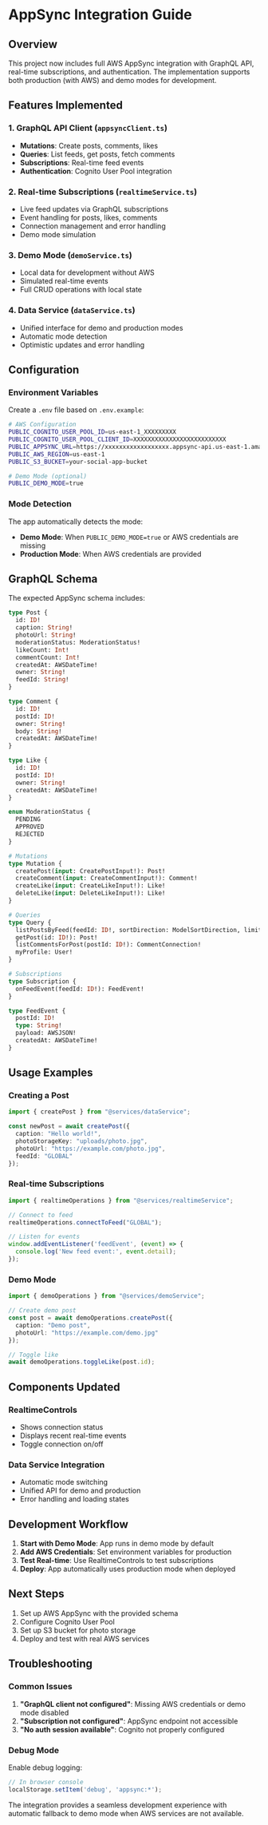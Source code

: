 # AppSync Integration Guide

## Overview

This project now includes full AWS AppSync integration with GraphQL API, real-time subscriptions, and authentication. The implementation supports both production (with AWS) and demo modes for development.

## Features Implemented

### 1. GraphQL API Client (`appsyncClient.ts`)
- **Mutations**: Create posts, comments, likes
- **Queries**: List feeds, get posts, fetch comments
- **Subscriptions**: Real-time feed events
- **Authentication**: Cognito User Pool integration

### 2. Real-time Subscriptions (`realtimeService.ts`)
- Live feed updates via GraphQL subscriptions
- Event handling for posts, likes, comments
- Connection management and error handling
- Demo mode simulation

### 3. Demo Mode (`demoService.ts`)
- Local data for development without AWS
- Simulated real-time events
- Full CRUD operations with local state

### 4. Data Service (`dataService.ts`)
- Unified interface for demo and production modes
- Automatic mode detection
- Optimistic updates and error handling

## Configuration

### Environment Variables

Create a `.env` file based on `.env.example`:

```bash
# AWS Configuration
PUBLIC_COGNITO_USER_POOL_ID=us-east-1_XXXXXXXXX
PUBLIC_COGNITO_USER_POOL_CLIENT_ID=XXXXXXXXXXXXXXXXXXXXXXXXXX
PUBLIC_APPSYNC_URL=https://xxxxxxxxxxxxxxxxxx.appsync-api.us-east-1.amazonaws.com/graphql
PUBLIC_AWS_REGION=us-east-1
PUBLIC_S3_BUCKET=your-social-app-bucket

# Demo Mode (optional)
PUBLIC_DEMO_MODE=true
```

### Mode Detection

The app automatically detects the mode:
- **Demo Mode**: When `PUBLIC_DEMO_MODE=true` or AWS credentials are missing
- **Production Mode**: When AWS credentials are provided

## GraphQL Schema

The expected AppSync schema includes:

```graphql
type Post {
  id: ID!
  caption: String!
  photoUrl: String!
  moderationStatus: ModerationStatus!
  likeCount: Int!
  commentCount: Int!
  createdAt: AWSDateTime!
  owner: String!
  feedId: String!
}

type Comment {
  id: ID!
  postId: ID!
  owner: String!
  body: String!
  createdAt: AWSDateTime!
}

type Like {
  id: ID!
  postId: ID!
  owner: String!
  createdAt: AWSDateTime!
}

enum ModerationStatus {
  PENDING
  APPROVED
  REJECTED
}

# Mutations
type Mutation {
  createPost(input: CreatePostInput!): Post!
  createComment(input: CreateCommentInput!): Comment!
  createLike(input: CreateLikeInput!): Like!
  deleteLike(input: DeleteLikeInput!): Like!
}

# Queries
type Query {
  listPostsByFeed(feedId: ID!, sortDirection: ModelSortDirection, limit: Int): PostConnection!
  getPost(id: ID!): Post!
  listCommentsForPost(postId: ID!): CommentConnection!
  myProfile: User!
}

# Subscriptions
type Subscription {
  onFeedEvent(feedId: ID!): FeedEvent!
}

type FeedEvent {
  postId: ID!
  type: String!
  payload: AWSJSON!
  createdAt: AWSDateTime!
}
```

## Usage Examples

### Creating a Post
```typescript
import { createPost } from "@services/dataService";

const newPost = await createPost({
  caption: "Hello world!",
  photoStorageKey: "uploads/photo.jpg",
  photoUrl: "https://example.com/photo.jpg",
  feedId: "GLOBAL"
});
```

### Real-time Subscriptions
```typescript
import { realtimeOperations } from "@services/realtimeService";

// Connect to feed
realtimeOperations.connectToFeed("GLOBAL");

// Listen for events
window.addEventListener('feedEvent', (event) => {
  console.log('New feed event:', event.detail);
});
```

### Demo Mode
```typescript
import { demoOperations } from "@services/demoService";

// Create demo post
const post = await demoOperations.createPost({
  caption: "Demo post",
  photoUrl: "https://example.com/demo.jpg"
});

// Toggle like
await demoOperations.toggleLike(post.id);
```

## Components Updated

### RealtimeControls
- Shows connection status
- Displays recent real-time events
- Toggle connection on/off

### Data Service Integration
- Automatic mode switching
- Unified API for demo and production
- Error handling and loading states

## Development Workflow

1. **Start with Demo Mode**: App runs in demo mode by default
2. **Add AWS Credentials**: Set environment variables for production
3. **Test Real-time**: Use RealtimeControls to test subscriptions
4. **Deploy**: App automatically uses production mode when deployed

## Next Steps

1. Set up AWS AppSync with the provided schema
2. Configure Cognito User Pool
3. Set up S3 bucket for photo storage
4. Deploy and test with real AWS services

## Troubleshooting

### Common Issues

1. **"GraphQL client not configured"**: Missing AWS credentials or demo mode disabled
2. **"Subscription not configured"**: AppSync endpoint not accessible
3. **"No auth session available"**: Cognito not properly configured

### Debug Mode

Enable debug logging:
```typescript
// In browser console
localStorage.setItem('debug', 'appsync:*');
```

The integration provides a seamless development experience with automatic fallback to demo mode when AWS services are not available.

